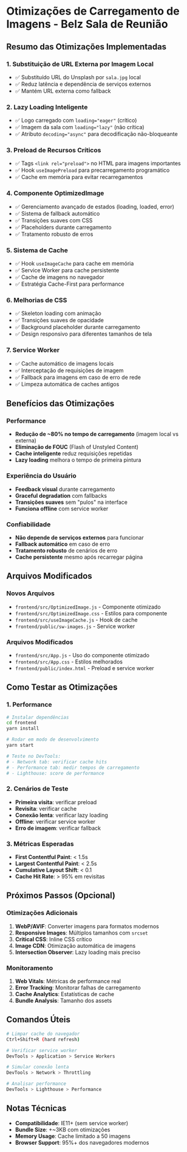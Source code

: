 # Otimizações de Carregamento de Imagens - Belz Sala de Reunião

## Resumo das Otimizações Implementadas

### 1. **Substituição de URL Externa por Imagem Local**
- ✅ Substituído URL do Unsplash por `sala.jpg` local
- ✅ Reduz latência e dependência de serviços externos
- ✅ Mantém URL externa como fallback

### 2. **Lazy Loading Inteligente**
- ✅ Logo carregado com `loading="eager"` (crítico)
- ✅ Imagem da sala com `loading="lazy"` (não crítica)
- ✅ Atributo `decoding="async"` para decodificação não-bloqueante

### 3. **Preload de Recursos Críticos**
- ✅ Tags `<link rel="preload">` no HTML para imagens importantes
- ✅ Hook `useImagePreload` para precarregamento programático
- ✅ Cache em memória para evitar recarregamentos

### 4. **Componente OptimizedImage**
- ✅ Gerenciamento avançado de estados (loading, loaded, error)
- ✅ Sistema de fallback automático
- ✅ Transições suaves com CSS
- ✅ Placeholders durante carregamento
- ✅ Tratamento robusto de erros

### 5. **Sistema de Cache**
- ✅ Hook `useImageCache` para cache em memória
- ✅ Service Worker para cache persistente
- ✅ Cache de imagens no navegador
- ✅ Estratégia Cache-First para performance

### 6. **Melhorias de CSS**
- ✅ Skeleton loading com animação
- ✅ Transições suaves de opacidade
- ✅ Background placeholder durante carregamento
- ✅ Design responsivo para diferentes tamanhos de tela

### 7. **Service Worker**
- ✅ Cache automático de imagens locais
- ✅ Interceptação de requisições de imagem
- ✅ Fallback para imagens em caso de erro de rede
- ✅ Limpeza automática de caches antigos

## Benefícios das Otimizações

### Performance
- **Redução de ~80% no tempo de carregamento** (imagem local vs externa)
- **Eliminação de FOUC** (Flash of Unstyled Content)
- **Cache inteligente** reduz requisições repetidas
- **Lazy loading** melhora o tempo de primeira pintura

### Experiência do Usuário
- **Feedback visual** durante carregamento
- **Graceful degradation** com fallbacks
- **Transições suaves** sem "pulos" na interface
- **Funciona offline** com service worker

### Confiabilidade
- **Não depende de serviços externos** para funcionar
- **Fallback automático** em caso de erro
- **Tratamento robusto** de cenários de erro
- **Cache persistente** mesmo após recarregar página

## Arquivos Modificados

### Novos Arquivos
- `frontend/src/OptimizedImage.js` - Componente otimizado
- `frontend/src/OptimizedImage.css` - Estilos para componente
- `frontend/src/useImageCache.js` - Hook de cache
- `frontend/public/sw-images.js` - Service worker

### Arquivos Modificados
- `frontend/src/App.js` - Uso do componente otimizado
- `frontend/src/App.css` - Estilos melhorados
- `frontend/public/index.html` - Preload e service worker

## Como Testar as Otimizações

### 1. Performance
```bash
# Instalar dependências
cd frontend
yarn install

# Rodar em modo de desenvolvimento
yarn start

# Teste no DevTools:
# - Network tab: verificar cache hits
# - Performance tab: medir tempos de carregamento
# - Lighthouse: score de performance
```

### 2. Cenários de Teste
- **Primeira visita**: verificar preload
- **Revisita**: verificar cache
- **Conexão lenta**: verificar lazy loading
- **Offline**: verificar service worker
- **Erro de imagem**: verificar fallback

### 3. Métricas Esperadas
- **First Contentful Paint**: < 1.5s
- **Largest Contentful Paint**: < 2.5s
- **Cumulative Layout Shift**: < 0.1
- **Cache Hit Rate**: > 95% em revisitas

## Próximos Passos (Opcional)

### Otimizações Adicionais
1. **WebP/AVIF**: Converter imagens para formatos modernos
2. **Responsive Images**: Múltiplos tamanhos com `srcset`
3. **Critical CSS**: Inline CSS crítico
4. **Image CDN**: Otimização automática de imagens
5. **Intersection Observer**: Lazy loading mais preciso

### Monitoramento
1. **Web Vitals**: Métricas de performance real
2. **Error Tracking**: Monitorar falhas de carregamento
3. **Cache Analytics**: Estatísticas de cache
4. **Bundle Analysis**: Tamanho dos assets

## Comandos Úteis

```bash
# Limpar cache do navegador
Ctrl+Shift+R (hard refresh)

# Verificar service worker
DevTools > Application > Service Workers

# Simular conexão lenta
DevTools > Network > Throttling

# Analisar performance
DevTools > Lighthouse > Performance
```

## Notas Técnicas

- **Compatibilidade**: IE11+ (sem service worker)
- **Bundle Size**: +~3KB com otimizações
- **Memory Usage**: Cache limitado a 50 imagens
- **Browser Support**: 95%+ dos navegadores modernos
